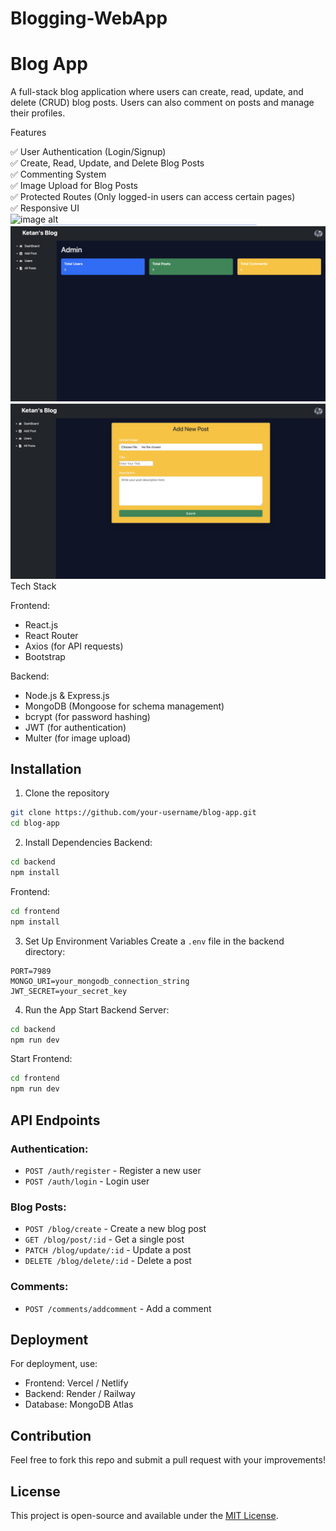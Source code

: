 # Blogging-WebApp
# Blog App

A full-stack blog application where users can create, read, update, and delete (CRUD) blog posts. Users can also comment on posts and manage their profiles.

Features

✅ User Authentication (Login/Signup)  
✅ Create, Read, Update, and Delete Blog Posts  
✅ Commenting System  
✅ Image Upload for Blog Posts  
✅ Protected Routes (Only logged-in users can access certain pages)  
✅ Responsive UI  
![image alt](https://github.com/KetanPatil-dev/Blogging-WebApp/blob/966bebec0e5e77072af2ce7959cd2437a5323eae/Screenshot1.ipg.png)
![image alt](https://github.com/KetanPatil-dev/Blogging-WebApp/blob/3293a7926b5d3a8cfed8b3328ffeeb1d54b71ce7/SS2.jpg)
![image alt](https://github.com/KetanPatil-dev/Blogging-WebApp/blob/45b93acbd3a58f343122bf956d90a2699901f0e0/SS3.jpg)
Tech Stack

 Frontend:
- React.js
- React Router
- Axios (for API requests)
- Bootstrap
  
Backend:
- Node.js & Express.js
- MongoDB (Mongoose for schema management)
- bcrypt (for password hashing)
- JWT (for authentication)
- Multer (for image upload)

## Installation

 1. Clone the repository
```bash
git clone https://github.com/your-username/blog-app.git
cd blog-app
```

 2. Install Dependencies
 Backend:
```bash
cd backend
npm install
```
 Frontend:
```bash
cd frontend
npm install
```

 3. Set Up Environment Variables
Create a `.env` file in the backend directory:
```env
PORT=7989
MONGO_URI=your_mongodb_connection_string
JWT_SECRET=your_secret_key
```

 4. Run the App
 Start Backend Server:
```bash
cd backend
npm run dev
```
 Start Frontend:
```bash
cd frontend
npm run dev
```

## API Endpoints

### Authentication:
- `POST /auth/register` - Register a new user
- `POST /auth/login` - Login user

### Blog Posts:
- `POST /blog/create` - Create a new blog post
- `GET /blog/post/:id` - Get a single post
- `PATCH /blog/update/:id` - Update a post
- `DELETE /blog/delete/:id` - Delete a post

### Comments:
- `POST /comments/addcomment` - Add a comment


## Deployment
For deployment, use:
- Frontend: Vercel / Netlify
- Backend: Render / Railway
- Database: MongoDB Atlas

## Contribution
Feel free to fork this repo and submit a pull request with your improvements!

## License
This project is open-source and available under the [MIT License](LICENSE).

